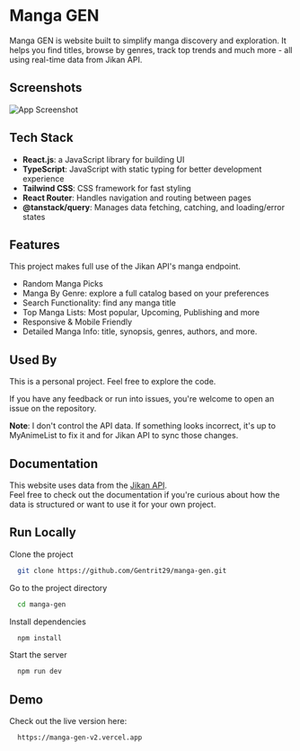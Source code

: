 # Manga GEN

Manga GEN is website built to simplify manga discovery and exploration. It helps you find titles, browse by genres, track top trends and much more - all using real-time data from Jikan API.

## Screenshots

![App Screenshot](/mangagen.PNG)

## Tech Stack

- **React.js**: a JavaScript library for building UI
- **TypeScript**: JavaScript with static typing for better development experience
- **Tailwind CSS**: CSS framework for fast styling
- **React Router**: Handles navigation and routing between pages
- **@tanstack/query**: Manages data fetching, catching, and loading/error states

## Features

This project makes full use of the Jikan API's manga endpoint.

- Random Manga Picks
- Manga By Genre: explore a full catalog based on your preferences
- Search Functionality: find any manga title
- Top Manga Lists: Most popular, Upcoming, Publishing and more
- Responsive & Mobile Friendly
- Detailed Manga Info: title, synopsis, genres, authors, and more.

## Used By

This is a personal project. Feel free to explore the code.

If you have any feedback or run into issues, you're welcome to open an issue on the repository.

**Note**: I don't control the API data. If something looks incorrect, it's up to MyAnimeList to fix it and for Jikan API to sync those changes.

## Documentation

This website uses data from the [Jikan API](https://docs.api.jikan.moe/).  
Feel free to check out the documentation if you're curious about how the data is structured or want to use it for your own project.

## Run Locally

Clone the project

```bash
  git clone https://github.com/Gentrit29/manga-gen.git
```

Go to the project directory

```bash
  cd manga-gen
```

Install dependencies

```bash
  npm install
```

Start the server

```bash
  npm run dev
```

## Demo

Check out the live version here:

```bash
  https://manga-gen-v2.vercel.app
```
